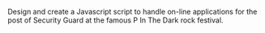 Design and create a Javascript script to handle on-line applications for the post of Security Guard at the famous P In The Dark rock festival.
